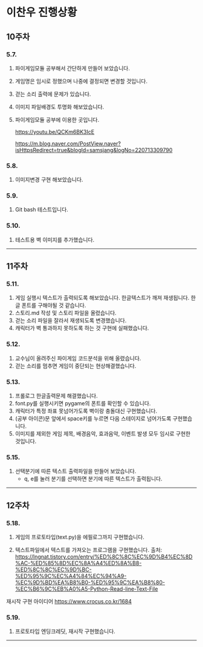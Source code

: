 # 이찬우 진행상황

## 10주차

### 5.7.

1. 파이게임모듈 공부해서 간단하게 만들어 보았습니다.
2. 게임명은 임시로 정했으며 나중에 결정되면 변경할 것입니다.
3. 걷는 소리 출력에 문제가 있습니다.
4. 이미지 파일배경도 투명화 해보았습니다.
5. 파이게임모듈 공부에 이용한 곳입니다.

   <https://youtu.be/QCKm6BK3IcE>

   <https://m.blog.naver.com/PostView.naver?isHttpsRedirect=true&blogId=samsjang&logNo=220713309790>

### 5.8.

1. 이미지변경 구현 해보았습니다.

### 5.9.

1. Git bash 테스트입니다.

### 5.10.

1. 테스트용 벽 이미지를 추가했습니다.
---
## 11주차

### 5.11.

1.  게임 실행시 텍스트가 출력되도록 해보았습니다.
    한글텍스트가 깨져 재생됩니다. 한글 폰트를 구해야될 것 같습니다.
2.  스토리.md 작성 및 스토리 파일을 올렸습니다.
3.  걷는 소리 파일을 잘라서 재생되도록 변경했습니다.
4.  캐릭터가 벽 통과하지 못하도록 하는 것 구현에 실패했습니다.

### 5.12.

1. 교수님이 올려주신 파이게임 코드분석을 위해 올렸습니다.
2. 걷는 소리를 멈추면 게임이 중단되는 현상해결했습니다.

### 5.13.

1. 프롤로그 한글출력문제 해결했습니다.
2. font.py를 실행시키면 pygame의 폰트를 확인할 수 있습니다.
3. 캐릭터가 특정 좌표 못넘어가도록 벽이랑 충돌대신 구현했습니다.
4. (공부 아이콘)문 앞에서 space키를 누르면 다음 스테이지로 넘어가도록 구현했습니다.
5. 이미지를 제외한 게임 제목, 배경음악, 효과음악, 이벤트 발생 모두 임시로 구현한 것입니다.

### 5.15.

1. 선택분기에 따른 텍스트 출력파일을 만들어 보았습니다.
   - q, e를 눌러 분기를 선택하면 분기에 따른 텍스트가 출력됩니다.
---
## 12주차

### 5.18.

1. 게임의 프로토타입(text.py)을 에필로그까지 구현했습니다.

2. 텍스트파일에서 텍스트를 가져오는 프로그램을 구현했습니다.
   출처:
   https://lngnat.tistory.com/entry/%ED%8C%8C%EC%9D%B4%EC%8D%AC-%ED%85%8D%EC%8A%A4%ED%8A%B8-%ED%8C%8C%EC%9D%BC-%ED%95%9C%EC%A4%84%EC%94%A9-%EC%9D%BD%EA%B8%B0-%ED%95%9C%EA%B8%80-%EC%B6%9C%EB%A0%A5-Python-Read-line-Text-File

재시작 구현 아이디어
<https://www.crocus.co.kr/1684>

### 5.19.

1. 프로토타입 엔딩크레딧, 재시작 구현했습니다.
---
